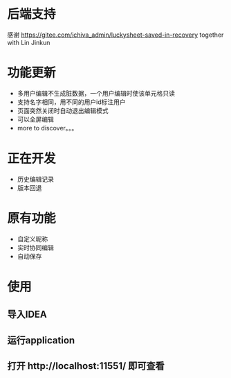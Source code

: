 # 后端支持
感谢
https://gitee.com/ichiva_admin/luckysheet-saved-in-recovery
together with Lin Jinkun
# 功能更新

- 多用户编辑不生成脏数据，一个用户编辑时使该单元格只读
- 支持名字相同，用不同的用户id标注用户
- 页面突然关闭时自动退出编辑模式
- 可以全屏编辑
- more to discover。。。

# 正在开发
- 历史编辑记录
- 版本回退

# 原有功能
- 自定义昵称
- 实时协同编辑
- 自动保存

# 使用
## 导入IDEA
## 运行application
## 打开 http://localhost:11551/ 即可查看
